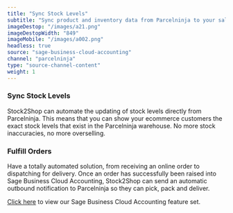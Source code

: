 ```yaml
---
title: "Sync Stock Levels"
subtitle: "Sync product and inventory data from Parcelninja to your sales channel(s)."
imageDestop: "/images/a21.png"
imageDestopWidth: "849"
imageMobile: "/images/a002.png"
headless: true
source: "sage-business-cloud-accounting"
channel: "parcelninja"
type: "source-channel-content"
weight: 1
---
```


### Sync Stock Levels
Stock2Shop can automate the updating of stock levels directly from Parcelninja. This means that you can show your ecommerce customers the exact stock levels that exist in the Parcelninja warehouse. No more stock inaccuracies, no more overselling.

### Fulfill Orders
Have a totally automated solution, from receiving an online order to dispatching for delivery. Once an order has successfully been raised into Sage Business Cloud Accounting, Stock2Shop can send an automatic outbound notification to Parcelninja so they can pick, pack and deliver.

[Click here](/help/features/sage-business-cloud-accounting/ "Sage Business Cloud Accounting Features") to view our Sage Business Cloud Accounting feature set.